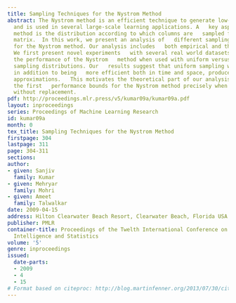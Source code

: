 ```yaml
---
title: Sampling Techniques for the Nystrom Method
abstract: The Nystrom method is an efficient technique to generate low-rank matrix   approximations
  and is used in several large-scale learning applications. A   key aspect of this
  method is the distribution according to which columns are   sampled from the original
  matrix.  In this work, we present an analysis of   different sampling techniques
  for the Nystrom method. Our analysis includes   both empirical and theoretical components.
  We first present novel experiments   with several real world datasets, comparing
  the performance of the Nystrom   method when used with uniform versus non-uniform
  sampling distributions. Our   results suggest that uniform sampling without replacement,
  in addition to being   more efficient both in time and space, produces more effective
  approximations.   This motivates the theoretical part of our analysis which gives
  the first   performance bounds for the Nystrom method precisely when used with uniform   sampling
  without replacement.
pdf: http://proceedings.mlr.press/v5/kumar09a/kumar09a.pdf
layout: inproceedings
series: Proceedings of Machine Learning Research
id: kumar09a
month: 0
tex_title: Sampling Techniques for the Nystrom Method
firstpage: 304
lastpage: 311
page: 304-311
sections: 
author:
- given: Sanjiv
  family: Kumar
- given: Mehryar
  family: Mohri
- given: Ameet
  family: Talwalkar
date: 2009-04-15
address: Hilton Clearwater Beach Resort, Clearwater Beach, Florida USA
publisher: PMLR
container-title: Proceedings of the Twelth International Conference on Artificial
  Intelligence and Statistics
volume: '5'
genre: inproceedings
issued:
  date-parts:
  - 2009
  - 4
  - 15
# Format based on citeproc: http://blog.martinfenner.org/2013/07/30/citeproc-yaml-for-bibliographies/
---
```

